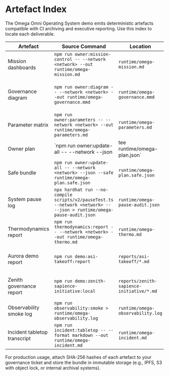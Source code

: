 # Artefact Index

The Omega Omni Operating System demo emits deterministic artefacts compatible with CI archiving and executive reporting. Use this index to locate each deliverable.

| Artefact | Source Command | Location | Notes |
| --- | --- | --- | --- |
| Mission dashboards | `npm run owner:mission-control -- --network <network> --out runtime/omega-mission.md` | `runtime/omega-mission.md` | Summarises active jobs, stakes, disputes, and treasury balances. |
| Governance diagram | `npm run owner:diagram -- --network <network> --out runtime/omega-governance.mmd` | `runtime/omega-governance.mmd` | Mermaid diagram showing multisig, timelock, pause switches, and contract proxies. |
| Parameter matrix | `npm run owner:parameters -- --network <network> --out runtime/omega-parameters.md` | `runtime/omega-parameters.md` | Tabulates manifest vs on-chain values for every configurable constant. |
| Owner plan | `npm run owner:update-all -- --network <network> --json | tee runtime/omega-plan.json` | `runtime/omega-plan.json` | Dry-run transaction bundle for governance approval. |
| Safe bundle | `npm run owner:update-all -- --network <network> --json --safe runtime/omega-plan.safe.json` | `runtime/omega-plan.safe.json` | Prebuilt payload for Gnosis Safe execution. |
| System pause log | `npx hardhat run --no-compile scripts/v2/pauseTest.ts --network <network> -- --json > runtime/omega-pause-audit.json` | `runtime/omega-pause-audit.json` | Confirms governance authority to invoke `SystemPause.pauseAll()` / `unpauseAll()`. |
| Thermodynamics report | `npm run thermodynamics:report -- --network <network> --out runtime/omega-thermo.md` | `runtime/omega-thermo.md` | Captures thermostat PID telemetry, including temperature, integral, derivative metrics. |
| Aurora demo report | `npm run demo:asi-takeoff:report` | `reports/asi-takeoff/*.md` | Deterministic narrative of the ASI take-off run produced by the aurora reporter. |
| Zenith governance report | `npm run demo:zenith-sapience-initiative:local` | `reports/zenith-sapience-initiative/*.md` | Scenario summary covering multisovereign mission execution. |
| Observability smoke log | `npm run observability:smoke > runtime/omega-observability.log` | `runtime/omega-observability.log` | Captures metrics and notification probe status for archival. |
| Incident tabletop transcript | `npm run incident:tabletop -- --format markdown --out runtime/omega-incident.md` | `runtime/omega-incident.md` | Simulation log capturing decision checkpoints and follow-up actions. |

For production usage, attach SHA-256 hashes of each artefact to your governance ticket and store the bundle in immutable storage (e.g., IPFS, S3 with object lock, or internal archival systems).

